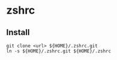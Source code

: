 # zshrc

## Install

```
git clone <url> ${HOME}/.zshrc.git
ln -s ${HOME}/.zshrc.git ${HOME}/.zshrc
```
